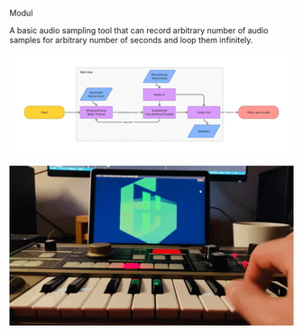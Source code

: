 Modul

A basic audio sampling tool that can record arbitrary number of audio samples for arbitrary number of seconds and loop them infinitely.

![flow](docs/modul_flow.png)

![showcase](docs/showcase.gif)